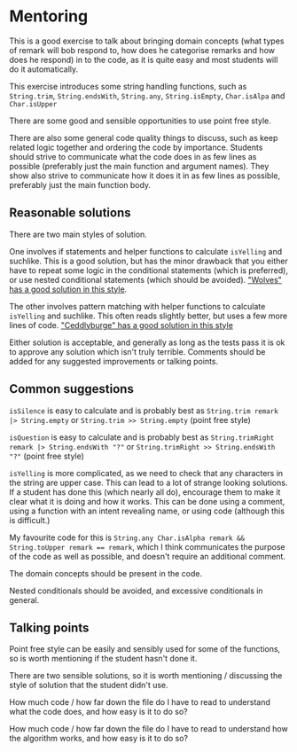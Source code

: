 # Mentoring

This is a good exercise to talk about bringing domain concepts (what types of remark will bob respond to, how does he categorise remarks and how does he respond) in to the code, as it is quite easy and most students will do it automatically.

This exercise introduces some string handling functions, such as `String.trim`, `String.endsWith`, `String.any`, `String.isEmpty`, `Char.isAlpa` and `Char.isUpper`

There are some good and sensible opportunities to use point free style.

There are also some general code quality things to discuss, such as keep related logic together and ordering the code by importance. Students should strive to communicate what the code does in as few lines as possible (preferably just the main function and argument names). They show also strive to communicate how it does it in as few lines as possible, preferably just the main function body.

## Reasonable solutions

There are two main styles of solution.

One involves if statements and helper functions to calculate `isYelling` and suchlike. This is a good solution, but has the minor drawback that you either have to repeat some logic in the conditional statements (which is preferred), or use nested conditional statements (which should be avoided). ["Wolves" has a good solution in this style](https://exercism.io/tracks/elm/exercises/bob/solutions/9b2f75ebfdb54a26ad14ed9cf15ec34d).

The other involves pattern matching with helper functions to calculate `isYelling` and suchlike. This often reads slightly better, but uses a few more lines of code. ["Ceddlyburge" has a good solution in this style](https://exercism.io/tracks/elm/exercises/bob/solutions/3a211cab3aad4bcd84a780f33330bd89)

Either solution is acceptable, and generally as long as the tests pass it is ok to approve any solution which isn't truly terrible. Comments should be added for any suggested improvements or talking points.

## Common suggestions

`isSilence` is easy to calculate and is probably best as `String.trim remark |> String.empty` or `String.trim >> String.empty` (point free style)

`isQuestion` is easy to calculate and is probably best as `String.trimRight remark |> String.endsWith "?"` or `String.trimRight >> String.endsWith "?"` (point free style)

`isYelling` is more complicated, as we need to check that any characters in the string are upper case. This can lead to a lot of strange looking solutions. If a student has done this (which nearly all do), encourage them to make it clear what it is doing and how it works. This can be done using a comment, using a function with an intent revealing name, or using code (although this is difficult.)

My favourite code for this is `String.any Char.isAlpha remark && String.toUpper remark == remark`, which I think communicates the purpose of the code as well as possible, and doesn't require an additional comment.

The domain concepts should be present in the code.

Nested conditionals should be avoided, and excessive conditionals in general.

## Talking points

Point free style can be easily and sensibly used for some of the functions, so is worth mentioning if the student hasn't done it.

There are two sensible solutions, so it is worth mentioning / discussing the style of solution that the student didn't use.

How much code / how far down the file do I have to read to understand what the code does, and how easy is it to do so? 

How much code / how far down the file do I have to read to understand how the algorithm works, and how easy is it to do so? 